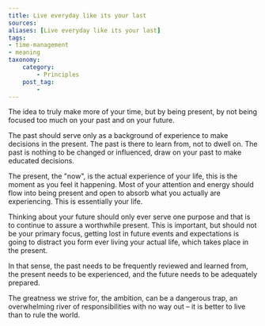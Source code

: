 ```yaml
---
title: Live everyday like its your last
sources: 
aliases: [Live everyday like its your last]
tags: 
- time-management
- meaning
taxonomy:
    category:
        - Principles
    post_tag:
        -
---
```


The idea to truly make more of your time, but by being present, by not being focused too much on your past and on your future.

The past should serve only as a background of experience to make decisions in the present. The past is there to learn from, not to dwell on. The past is nothing to be changed or influenced, draw on your past to make educated decisions.

The present, the "now", is the actual experience of your life, this is the moment as you feel it happening. Most of your attention and energy should flow into being present and open to absorb what you actually are experiencing. This is essentially your life.

Thinking about your future should only ever serve one purpose and that is to continue to assure a worthwhile present. This is important, but should not be your primary focus, getting lost in future events and expectations is going to distract you form ever living your actual life, which takes place in the present.

In that sense, the past needs to be frequently reviewed and learned from, the present needs to be experienced, and the future needs to be adequately prepared.

The greatness we strive for, the ambition, can be a dangerous trap, an overwhelming river of responsibilities with no way out – it is better to live than to rule the world. 